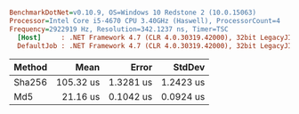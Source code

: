 ``` ini

BenchmarkDotNet=v0.10.9, OS=Windows 10 Redstone 2 (10.0.15063)
Processor=Intel Core i5-4670 CPU 3.40GHz (Haswell), ProcessorCount=4
Frequency=2922919 Hz, Resolution=342.1237 ns, Timer=TSC
  [Host]     : .NET Framework 4.7 (CLR 4.0.30319.42000), 32bit LegacyJIT-v4.7.2102.0 DEBUG
  DefaultJob : .NET Framework 4.7 (CLR 4.0.30319.42000), 32bit LegacyJIT-v4.7.2102.0


```
 | Method |      Mean |     Error |    StdDev |
 |------- |----------:|----------:|----------:|
 | Sha256 | 105.32 us | 1.3281 us | 1.2423 us |
 |    Md5 |  21.16 us | 0.1042 us | 0.0924 us |
